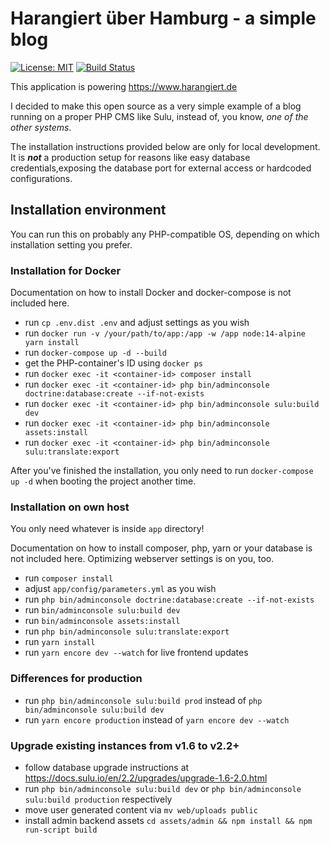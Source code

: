 # Harangiert über Hamburg - a simple blog

[![License: MIT](https://img.shields.io/badge/License-MIT-brightgreen.svg)](https://github.com/renecatharsis/harangiert-blog)
[![Build Status](https://travis-ci.org/renecatharsis/harangiert-blog.svg?branch=master)](https://travis-ci.org/renecatharsis/harangiert-blog)

This application is powering https://www.harangiert.de

I decided to make this open source as a very simple example of
a blog running on a proper PHP CMS like Sulu, instead of, you know, *one of the  other systems*.

The installation instructions provided below are only for local development.
It is ***not*** a production setup for reasons like easy database credentials,exposing the database port for external access
or hardcoded configurations.

## Installation environment
You can run this on probably any PHP-compatible OS, depending on which installation 
setting you prefer.

### Installation for Docker
Documentation on how to install Docker and docker-compose is not included here.

* run `cp .env.dist .env` and adjust settings as you wish
* run `docker run -v /your/path/to/app:/app -w /app node:14-alpine yarn install`
* run `docker-compose up -d --build`
* get the PHP-container's ID using `docker ps`
* run `docker exec -it <container-id> composer install`
* run `docker exec -it <container-id> php bin/adminconsole doctrine:database:create --if-not-exists`
* run `docker exec -it <container-id> php bin/adminconsole sulu:build dev`
* run `docker exec -it <container-id> php bin/adminconsole assets:install`
* run `docker exec -it <container-id> php bin/adminconsole sulu:translate:export`

After you've finished the installation, you only need to run `docker-compose up -d`
when booting the project another time.

### Installation on own host
You only need whatever is inside `app` directory!

Documentation on how to install composer, php, yarn or your database is not included here.
Optimizing webserver settings is on you, too.

* run `composer install`
* adjust `app/config/parameters.yml` as you wish
* run `php bin/adminconsole doctrine:database:create --if-not-exists`
* run `bin/adminconsole sulu:build dev`
* run `bin/adminconsole assets:install`
* run `php bin/adminconsole sulu:translate:export`
* run `yarn install`
* run `yarn encore dev --watch` for live frontend updates

### Differences for production
* run `php bin/adminconsole sulu:build prod` instead of `php bin/adminconsole sulu:build dev`
* run `yarn encore production` instead of `yarn encore dev --watch`

### Upgrade existing instances from v1.6 to v2.2+
* follow database upgrade instructions at https://docs.sulu.io/en/2.2/upgrades/upgrade-1.6-2.0.html
* run `php bin/adminconsole sulu:build dev` or `php bin/adminconsole sulu:build production` respectively
* move user generated content via `mv web/uploads public`
* install admin backend assets `cd assets/admin && npm install && npm run-script build`